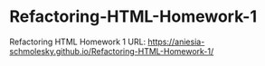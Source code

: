 # Refactoring-HTML-Homework-1
Refactoring HTML Homework 1
URL: https://aniesia-schmolesky.github.io/Refactoring-HTML-Homework-1/
